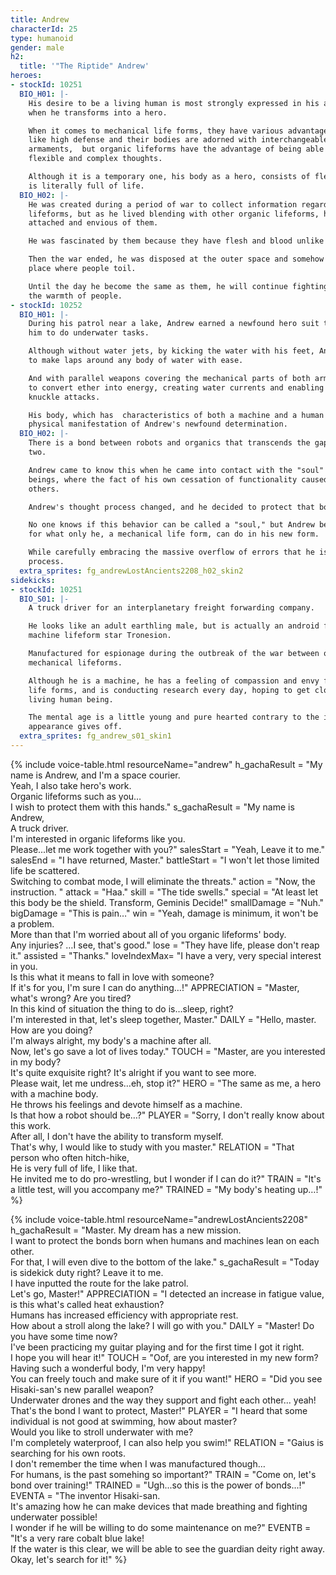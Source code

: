 ```yaml
---
title: Andrew
characterId: 25
type: humanoid
gender: male
h2:
  title: '"The Riptide" Andrew'
heroes:
- stockId: 10251
  BIO_H01: |-
    His desire to be a living human is most strongly expressed in his appearance
    when he transforms into a hero.

    When it comes to mechanical life forms, they have various advantages to them
    like high defense and their bodies are adorned with interchangeable heavy
    armaments,  but organic lifeforms have the advantage of being able to construct
    flexible and complex thoughts.

    Although it is a temporary one, his body as a hero, consists of flesh and blood,
    is literally full of life.
  BIO_H02: |-
    He was created during a period of war to collect information regarding organic
    lifeforms, but as he lived blending with other organic lifeforms, he came to be
    attached and envious of them.

    He was fascinated by them because they have flesh and blood unlike himself.

    Then the war ended, he was disposed at the outer space and somehow drifted to a
    place where people toil.

    Until the day he become the same as them, he will continue fighting to protect
    the warmth of people.
- stockId: 10252
  BIO_H01: |-
    During his patrol near a lake, Andrew earned a newfound hero suit that allows
    him to do underwater tasks.

    Although without water jets, by kicking the water with his feet, Andrew is free
    to make laps around any body of water with ease.

    And with parallel weapons covering the mechanical parts of both arms, he is able
    to convert ether into energy, creating water currents and enabling violent
    knuckle attacks.

    His body, which has  characteristics of both a machine and a human body, is a
    physical manifestation of Andrew's newfound determination.
  BIO_H02: |-
    There is a bond between robots and organics that transcends the gap between the
    two.

    Andrew came to know this when he came into contact with the "soul" of livjng
    beings, where the fact of his own cessation of functionality caused grief for
    others.

    Andrew's thought process changed, and he decided to protect that bond.

    No one knows if this behavior can be called a "soul," but Andrew began to search
    for what only he, a mechanical life form, can do in his new form.

    While carefully embracing the massive overflow of errors that he is unable to
    process.
  extra_sprites: fg_andrewLostAncients2208_h02_skin2
sidekicks:
- stockId: 10251
  BIO_S01: |-
    A truck driver for an interplanetary freight forwarding company.

    He looks like an adult earthling male, but is actually an android from the
    machine lifeform star Tronesion.

    Manufactured for espionage during the outbreak of the war between organic and
    mechanical lifeforms.

    Although he is a machine, he has a feeling of compassion and envy for organic
    life forms, and is conducting research every day, hoping to get closer to a
    living human being.

    The mental age is a little young and pure hearted contrary to the impression his
    appearance gives off.
  extra_sprites: fg_andrew_s01_skin1
---
```


{% include voice-table.html resourceName="andrew" 
h_gachaResult = "My name is Andrew, and I'm a space courier.<br>Yeah, I also take hero's work.<br>Organic lifeforms such as you…<br>I wish to protect them with this hands."
s_gachaResult = "My name is Andrew,<br>A truck driver.<br>I'm interested in organic lifeforms like you.<br>Please...let me work together with you?"
salesStart = "Yeah, Leave it to me."
salesEnd = "I have returned, Master."
battleStart = "I won't let those limited life be scattered.<br>Switching to combat mode, I will eliminate the threats."
action = "Now, the instruction. "
attack = "Haa."
skill = "The tide swells."
special = "At least let this body be the shield. Transform, Geminis Decide!"
smallDamage = "Nuh."
bigDamage = "This is pain…"
win = "Yeah, damage is minimum, it won't be a problem.<br>More than that I'm worried about all of you organic lifeforms' body.<br>Any injuries? …I see, that's good."
lose = "They have life, please don't reap it."
assisted = "Thanks."
loveIndexMax= "I have a very, very special interest in you.<br>Is this what it means to fall in love with someone?<br>If it's for you, I'm sure I can do anything…!"
APPRECIATION = "Master, what's wrong? Are you tired?<br>In this kind of situation the thing to do is…sleep, right?<br>I'm interested in that, let's sleep together, Master."
DAILY = "Hello, master. How are you doing?<br>I'm always alright, my body's a machine after all.<br>Now, let's go save a lot of lives today."
TOUCH = "Master, are you interested in my body?<br>It's quite exquisite right? It's alright if you want to see more.<br>Please wait, let me undress…eh, stop it?"
HERO = "The same as me, a hero with a machine body.<br>He throws his feelings and devote himself as a machine.<br>Is that how a robot should be…?"
PLAYER = "Sorry, I don't really know about this work.<br>After all, I don't have the ability to transform myself.<br>That's why, I would like to study with you master."
RELATION = "That person who often hitch-hike,<br>He is very full of life, I like that.<br>He invited me to do pro-wrestling, but I wonder if I can do it?"
TRAIN = "It's a little test, will you accompany me?"
TRAINED = "My body's heating up…!"
%}

{% include voice-table.html resourceName="andrewLostAncients2208"
h_gachaResult = "Master. My dream has a new mission.<br>I want to protect the bonds born when humans and machines lean on each other.<br>For that, I will even dive to the bottom of the lake."
s_gachaResult = "Today is sidekick duty right? Leave it to me.<br>I have inputted the route for the lake patrol.<br>Let's go, Master!"
APPRECIATION = "I detected an increase in fatigue value, is this what's called heat exhaustion?<br>Humans has increased efficiency with appropriate rest.<br>How about a stroll along the lake? I will go with you."
DAILY = "Master! Do you have some time now?<br>I've been practicing my guitar playing and for the first time I got it right.<br>I hope you will hear it!"
TOUCH = "Oof, are you interested in my new form?<br>Having such a wonderful body, I'm very happy!<br>You can freely touch and make sure of it if you want!"
HERO = "Did you see Hisaki-san's new parallel weapon?<br>Underwater drones and the way they support and fight each other... yeah!<br>That's the bond I want to protect, Master!"
PLAYER = "I heard that some individual is not good at swimming, how about master?<br>Would you like to stroll underwater with me?<br>I'm completely waterproof, I can also help you swim!"
RELATION = "Gaius is searching for his own roots.<br>I don't remember the time when I was manufactured though…<br>For humans, is the past somehing so important?"
TRAIN = "Come on, let's bond over training!"
TRAINED = "Ugh...so this is the power of bonds...!"
EVENTA = "The inventor Hisaki-san.<br>It's amazing how he can make devices that made breathing and fighting underwater possible!<br>I wonder if he will be willing to do some maintenance on me?"
EVENTB = "It's a very rare cobalt blue lake!<br>If the water is this clear, we will be able to see the guardian deity right away.<br>Okay, let's search for it!"
%}


